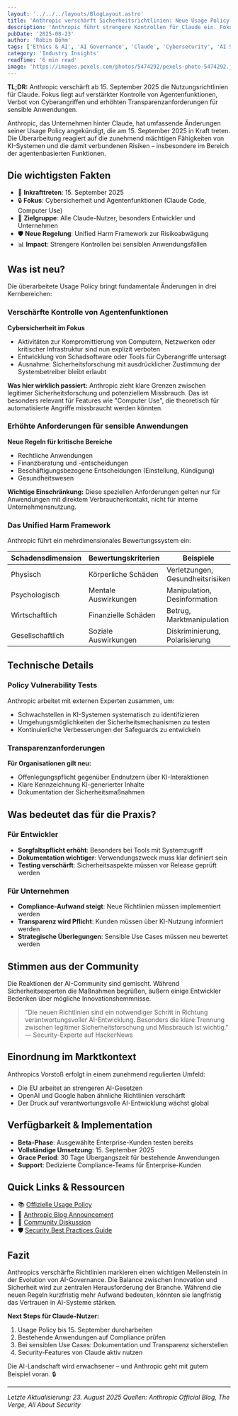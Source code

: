 ```yaml
---
layout: '../../../layouts/BlogLayout.astro'
title: 'Anthropic verschärft Sicherheitsrichtlinien: Neue Usage Policy für die AI-Ära'
description: 'Anthropic führt strengere Kontrollen für Claude ein. Fokus auf Cybersicherheit, Agentenfunktionen und verantwortungsvolle AI-Nutzung.'
pubDate: '2025-08-23'
author: 'Robin Böhm'
tags: ['Ethics & AI', 'AI Governance', 'Claude', 'Cybersecurity', 'AI Safety']
category: 'Industry Insights'
readTime: '6 min read'
image: 'https://images.pexels.com/photos/5474292/pexels-photo-5474292.jpeg?auto=compress&cs=tinysrgb&w=1200&h=600&dpr=2'
---
```


**TL;DR:** Anthropic verschärft ab 15. September 2025 die Nutzungsrichtlinien für Claude. Fokus liegt auf verstärkter Kontrolle von Agentenfunktionen, Verbot von Cyberangriffen und erhöhten Transparenzanforderungen für sensible Anwendungen.

Anthropic, das Unternehmen hinter Claude, hat umfassende Änderungen seiner Usage Policy angekündigt, die am 15. September 2025 in Kraft treten. Die Überarbeitung reagiert auf die zunehmend mächtigen Fähigkeiten von KI-Systemen und die damit verbundenen Risiken – insbesondere im Bereich der agentenbasierten Funktionen.

## Die wichtigsten Fakten

- 📅 **Inkrafttreten**: 15. September 2025
- 🔒 **Fokus**: Cybersicherheit und Agentenfunktionen (Claude Code, Computer Use)
- 🎯 **Zielgruppe**: Alle Claude-Nutzer, besonders Entwickler und Unternehmen
- 🛡️ **Neue Regelung**: Unified Harm Framework zur Risikoabwägung
- 📊 **Impact**: Strengere Kontrollen bei sensiblen Anwendungsfällen

## Was ist neu?

Die überarbeitete Usage Policy bringt fundamentale Änderungen in drei Kernbereichen:

### Verschärfte Kontrolle von Agentenfunktionen

**Cybersicherheit im Fokus**
- Aktivitäten zur Kompromittierung von Computern, Netzwerken oder kritischer Infrastruktur sind nun explizit verboten
- Entwicklung von Schadsoftware oder Tools für Cyberangriffe untersagt
- Ausnahme: Sicherheitsforschung mit ausdrücklicher Zustimmung der Systembetreiber bleibt erlaubt

**Was hier wirklich passiert:** Anthropic zieht klare Grenzen zwischen legitimer Sicherheitsforschung und potenziellem Missbrauch. Das ist besonders relevant für Features wie "Computer Use", die theoretisch für automatisierte Angriffe missbraucht werden könnten.

### Erhöhte Anforderungen für sensible Anwendungen

**Neue Regeln für kritische Bereiche**
- Rechtliche Anwendungen
- Finanzberatung und -entscheidungen
- Beschäftigungsbezogene Entscheidungen (Einstellung, Kündigung)
- Gesundheitswesen

**Wichtige Einschränkung:** Diese speziellen Anforderungen gelten nur für Anwendungen mit direktem Verbraucherkontakt, nicht für interne Unternehmensnutzung.

### Das Unified Harm Framework

Anthropic führt ein mehrdimensionales Bewertungssystem ein:

| Schadensdimension | Bewertungskriterien | Beispiele |
|-------------------|---------------------|-----------|
| Physisch | Körperliche Schäden | Verletzungen, Gesundheitsrisiken |
| Psychologisch | Mentale Auswirkungen | Manipulation, Desinformation |
| Wirtschaftlich | Finanzielle Schäden | Betrug, Marktmanipulation |
| Gesellschaftlich | Soziale Auswirkungen | Diskriminierung, Polarisierung |

## Technische Details

### Policy Vulnerability Tests

Anthropic arbeitet mit externen Experten zusammen, um:
- Schwachstellen in KI-Systemen systematisch zu identifizieren
- Umgehungsmöglichkeiten der Sicherheitsmechanismen zu testen
- Kontinuierliche Verbesserungen der Safeguards zu entwickeln

### Transparenzanforderungen

**Für Organisationen gilt neu:**
- Offenlegungspflicht gegenüber Endnutzern über KI-Interaktionen
- Klare Kennzeichnung KI-generierter Inhalte
- Dokumentation der Sicherheitsmaßnahmen

## Was bedeutet das für die Praxis?

### Für Entwickler
- **Sorgfaltspflicht erhöht**: Besonders bei Tools mit Systemzugriff
- **Dokumentation wichtiger**: Verwendungszweck muss klar definiert sein
- **Testing verschärft**: Sicherheitsaspekte müssen vor Release geprüft werden

### Für Unternehmen
- **Compliance-Aufwand steigt**: Neue Richtlinien müssen implementiert werden
- **Transparenz wird Pflicht**: Kunden müssen über KI-Nutzung informiert werden
- **Strategische Überlegungen**: Sensible Use Cases müssen neu bewertet werden

## Stimmen aus der Community

Die Reaktionen der AI-Community sind gemischt. Während Sicherheitsexperten die Maßnahmen begrüßen, äußern einige Entwickler Bedenken über mögliche Innovationshemmnisse.

> "Die neuen Richtlinien sind ein notwendiger Schritt in Richtung verantwortungsvoller AI-Entwicklung. Besonders die klare Trennung zwischen legitimer Sicherheitsforschung und Missbrauch ist wichtig."
> — Security-Experte auf HackerNews

## Einordnung im Marktkontext

Anthropics Vorstoß erfolgt in einem zunehmend regulierten Umfeld:
- Die EU arbeitet an strengeren AI-Gesetzen
- OpenAI und Google haben ähnliche Richtlinien verschärft
- Der Druck auf verantwortungsvolle AI-Entwicklung wächst global

## Verfügbarkeit & Implementation

- **Beta-Phase**: Ausgewählte Enterprise-Kunden testen bereits
- **Vollständige Umsetzung**: 15. September 2025
- **Grace Period**: 30 Tage Übergangszeit für bestehende Anwendungen
- **Support**: Dedizierte Compliance-Teams für Enterprise-Kunden

## Quick Links & Ressourcen

- 📚 [Offizielle Usage Policy](https://www.anthropic.com/legal/usage-policy)
- 📰 [Anthropic Blog Announcement](https://www.anthropic.com/news/usage-policy-update)
- 💬 [Community Diskussion](https://news.ycombinator.com)
- 🛡️ [Security Best Practices Guide](https://docs.anthropic.com/claude/docs/security)

## Fazit

Anthropics verschärfte Richtlinien markieren einen wichtigen Meilenstein in der Evolution von AI-Governance. Die Balance zwischen Innovation und Sicherheit wird zur zentralen Herausforderung der Branche. Während die neuen Regeln kurzfristig mehr Aufwand bedeuten, könnten sie langfristig das Vertrauen in AI-Systeme stärken.

**Next Steps für Claude-Nutzer:**
1. Usage Policy bis 15. September durcharbeiten
2. Bestehende Anwendungen auf Compliance prüfen
3. Bei sensiblen Use Cases: Dokumentation und Transparenz sicherstellen
4. Security-Features von Claude aktiv nutzen

Die AI-Landschaft wird erwachsener – und Anthropic geht mit gutem Beispiel voran. 🔒

---

*Letzte Aktualisierung: 23. August 2025*
*Quellen: Anthropic Official Blog, The Verge, All About Security*